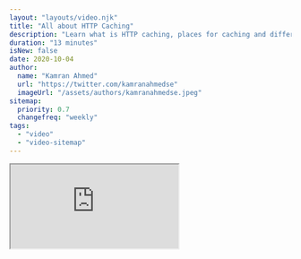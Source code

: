 ```yaml
---
layout: "layouts/video.njk"
title: "All about HTTP Caching"
description: "Learn what is HTTP caching, places for caching and different caching headers."
duration: "13 minutes"
isNew: false
date: 2020-10-04
author:
  name: "Kamran Ahmed"
  url: "https://twitter.com/kamranahmedse"
  imageUrl: "/assets/authors/kamranahmedse.jpeg"
sitemap:
  priority: 0.7
  changefreq: "weekly"
tags:
  - "video"
  - "video-sitemap"
---
```


<iframe class="w-full aspect-video mb-5" src="https://www.youtube.com/embed/HiBDZgTNpXY" title="All about HTTP Caching"></iframe>
